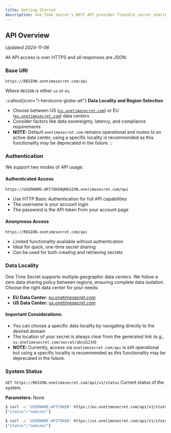 ```yaml
---
title: Getting Started
description: One Time Secret's REST API provides flexible secret sharing capabilities, supporting both authenticated and anonymous usage. Authenticated users gain advanced features and higher usage limits, while unauthenticated users can quickly share secrets with basic functionality.
---
```


## API Overview

_Updated 2024-11-06_

All API access is over HTTPS and all responses are JSON.

### Base URI

`https://REGION.onetimesecret.com/api`

Where `REGION` is either `us` or `eu`.

::callout{icon="i-heroicons-globe-alt"}
**Data Locality and Region Selection**
- Choose between US ([`us.onetimesecret.com`](https://us.onetimesecret.com/)) or EU ([`eu.onetimesecret.com`](https://eu.onetimesecret.com/)) data centers
- Consider factors like data sovereignty, latency, and compliance requirements
- **NOTE:** Default `onetimesecret.com` remains operational and routes to an active data center, using a specific locality is recommended as this functionality may be deprecated in the future.
::

### Authentication
We support two modes of API usage:

#### Authenticated Access

`https://USERNAME:APITOKEN@REGION.onetimesecret.com/api`

- Use HTTP Basic Authentication for full API capabilities
- The username is your account login
- The password is the API token from your account page

#### Anonymous Access

`https://REGION.onetimesecret.com/api`

- Limited functionality available without authentication
- Ideal for quick, one-time secret sharing
- Can be used for both creating and retrieving secrets

### Data Locality
One Time Secret supports multiple geographic data centers. We follow a zero data sharing policy between regions, ensuring complete data isolation. Choose the right data center for your needs:

- **EU Data Center:** [eu.onetimesecret.com](https://eu.onetimesecret.com/)
- **US Data Center:** [us.onetimesecret.com](https://us.onetimesecret.com/)

#### Important Considerations:
- You can choose a specific data locality by navigating directly to the desired domain
- The location of your secret is always clear from the generated link (e.g., `us.onetimesecret.com/secret/abcd1234`)
- **NOTE:** Currently, access via `onetimesecret.com/api` is still operational but using a specific locality is recommended as this functionality may be deprecated in the future.

### System Status

`GET https://REGION.onetimesecret.com/api/v1/status`
Current status of the system.

**Parameters:** None

```bash
$ curl -u 'USERNAME:APITOKEN' https://eu.onetimesecret.com/api/v1/status
{"status":"nominal"}
```

```bash
$ curl -u 'USERNAME:APITOKEN' https://us.onetimesecret.com/api/v1/status
{"status":"nominal"}
```

